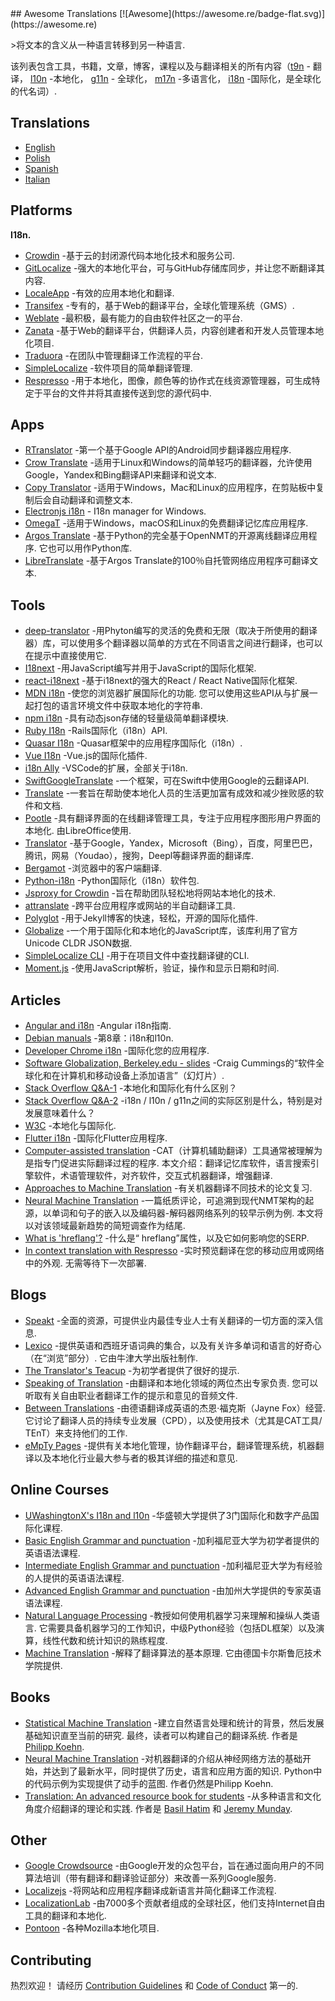 <div class="github-widget" data-repo="mbiesiad/awesome-translations"></div>
<script async src="https://pagead2.googlesyndication.com/pagead/js/adsbygoogle.js"></script><ins class="adsbygoogle" style="display:block" data-ad-client="ca-pub-6890694312814945" data-ad-slot="5473692530" data-ad-format="auto"  data-full-width-responsive="true"></ins>
## Awesome Translations [![Awesome](https://awesome.re/badge-flat.svg)](https://awesome.re)

&gt;将文本的含义从一种语言转移到另一种语言.

该列表包含工具，书籍，文章，博客，课程以及与翻译相关的所有内容（[t9n](https://en.wikipedia.org/wiki/Translation) - 翻译， [l10n](https://en.wikipedia.org/wiki/Language_localisation) -本地化， [g11n](https://en.wikipedia.org/wiki/Language_localisation#Globalisation_versus_localisation) - 全球化， [m17n](https://www.definify.com/word/multilingualization#:~:text=Noun,into%2C%20or%20for%20multiple%20languages) -多语言化， [i18n](https://en.wikipedia.org/wiki/Language_localisation#Globalisation_versus_localisation) -国际化，是全球化的代名词）.



## Translations

- [English](https://github.com/mbiesiad/awesome-translations)
- [Polish](https://github.com/mbiesiad/awesome-translations/tree/pl_PL)
- [Spanish](https://github.com/JoseDeFreitas/awesome-translations/tree/es_ES)
- [Italian](https://github.com/niedev/awesome-translations/tree/it_IT)

## Platforms

**I18n.**

- [Crowdin](https://crowdin.com/) -基于云的封闭源代码本地化技术和服务公司.
- [GitLocalize](https://gitlocalize.com/) -强大的本地化平台，可与GitHub存储库同步，并让您不断翻译其内容.
- [LocaleApp](https://www.localeapp.com/) -有效的应用本地化和翻译.
- [Transifex](https://www.transifex.com/) -专有的，基于Web的翻译平台，全球化管理系统（GMS）.
- [Weblate](https://weblate.org/) -最积极，最有能力的自由软件社区之一的平台.
- [Zanata](http://zanata.org/) -基于Web的翻译平台，供翻译人员，内容创建者和开发人员管理本地化项目.
- [Traduora](https://github.com/traduora/traduora) -在团队中管理翻译工作流程的平台.
- [SimpleLocalize](https://simplelocalize.io) -软件项目的简单翻译管理.
- [Respresso](https://respresso.io/) -用于本地化，图像，颜色等的协作式在线资源管理器，可生成特定于平台的文件并将其直接传送到您的源代码中.

## Apps

- [RTranslator](https://github.com/niedev/RTranslator) -第一个基于Google API的Android同步翻译器应用程序.
- [Crow Translate](https://github.com/crow-translate/crow-translate) -适用于Linux和Windows的简单轻巧的翻译器，允许使用Google，Yandex和Bing翻译API来翻译和说文本.
- [Copy Translator](https://github.com/CopyTranslator/CopyTranslator) -适用于Windows，Mac和Linux的应用程序，在剪贴板中复制后会自动翻译和调整文本.
- [Electronjs i18n](https://www.electronjs.org/apps/i18n-manager) - I18n manager for Windows.
- [OmegaT](https://omegat.org/) -适用于Windows，macOS和Linux的免费翻译记忆库应用程序.
- [Argos Translate](https://github.com/argosopentech/argos-translate)  -基于Python的完全基于OpenNMT的开源离线翻译应用程序. 它也可以用作Python库.
- [LibreTranslate](https://github.com/uav4geo/LibreTranslate) -基于Argos Translate的100％自托管网络应用程序可翻译文本.

## Tools

- [deep-translator](https://github.com/nidhaloff/deep-translator) -用Phyton编写的灵活的免费和无限（取决于所使用的翻译器）库，可以使用多个翻译器以简单的方式在不同语言之间进行翻译，也可以在提示中直接使用它.
- [I18next](https://www.i18next.com/) -用JavaScript编写并用于JavaScript的国际化框架.
- [react-i18next](https://react.i18next.com/) -基于i18next的强大的React / React Native国际化框架.
- [MDN i18n](https://developer.mozilla.org/en-US/docs/Mozilla/Add-ons/WebExtensions/API/i18n)  -使您的浏览器扩展国际化的功能. 您可以使用这些API从与扩展一起打包的语言环境文件中获取本地化的字符串.
- [npm i18n](https://www.npmjs.com/package/i18n) -具有动态json存储的轻量级简单翻译模块.
- [Ruby I18n](https://guides.rubyonrails.org/i18n.html) -Rails国际化（i18n）API.
- [Quasar I18n](https://quasar.dev/options/app-internationalization) -Quasar框架中的应用程序国际化（i18n）.
- [Vue I18n](https://kazupon.github.io/vue-i18n/) -Vue.js的国际化插件.
- [i18n Ally](https://github.com/antfu/i18n-ally) -VSCode的扩展，全部关于i18n.
- [SwiftGoogleTranslate](https://github.com/maximbilan/SwiftGoogleTranslate) -一个框架，可在Swift中使用Google的云翻译API.
- [Translate](https://github.com/translate/translate) -一套旨在帮助使本地化人员的生活更加富有成效和减少挫败感的软件和文档.
- [Pootle](https://github.com/translate/pootle)  -具有翻译界面的在线翻译管理工具，专注于应用程序图形用户界面的本地化. 由LibreOffice使用.
- [Translator](https://github.com/UlionTse/translators) -基于Google，Yandex，Microsoft（Bing），百度，阿里巴巴，腾讯，网易（Youdao），搜狗，Deepl等翻译界面的翻译库.
- [Bergamot](https://github.com/browsermt) -浏览器中的客户端翻译.
- [Python-i18n](https://pypi.org/project/python-i18n/) -Python国际化（i18n）软件包.
- [Jsproxy for Crowdin](https://store.crowdin.com/products/crowdin-proxy-translator) -旨在帮助团队轻松地将网站本地化的技术.
- [attranslate](https://github.com/fkirc/attranslate) -跨平台应用程序或网站的半自动翻译工具.
- [Polyglot](https://github.com/untra/polyglot) -用于Jekyll博客的快速，轻松，开源的国际化插件.
- [Globalize](https://github.com/globalizejs/globalize) -一个用于国际化和本地化的JavaScript库，该库利用了官方Unicode CLDR JSON数据.
- [SimpleLocalize CLI](https://github.com/simplelocalize/simplelocalize-cli) -用于在项目文件中查找翻译键的CLI.
- [Moment.js](https://momentjs.com/) -使用JavaScript解析，验证，操作和显示日期和时间.

## Articles

- [Angular and i18n](https://angular.io/guide/i18n) -Angular i18n指南.
- [Debian manuals](https://www.debian.org/doc/manuals/debian-reference/ch08.en.html) -第8章：i18n和l10n.
- [Developer Chrome i18n](https://developer.chrome.com/webstore/i18n) -国际化您的应用程序.
- [Software Globalization, Berkeley.edu - slides](https://lx.berkeley.edu/sites/default/files/berkeleylinguisticsdeptg11ncldr.pdf) -Craig Cummings的“软件全球化和在计算机和移动设备上添加语言”（幻灯片）.
- [Stack Overflow Q&A-1](https://stackoverflow.com/questions/506743/localization-and-internationalization-whats-the-difference) -本地化和国际化有什么区别？
- [Stack Overflow Q&A-2](https://stackoverflow.com/questions/754520/what-is-the-actual-differences-between-i18n-l10n-g11n-and-specifically-what-does) -i18n / l10n / g11n之间的实际区别是什么，特别是对发展意味着什么？
- [W3C](https://www.w3.org/International/questions/qa-i18n) -本地化与国际化.
- [Flutter i18n](https://flutter.dev/docs/development/accessibility-and-localization/internationalization) -国际化Flutter应用程序.
- [Computer-assisted translation](https://en.wikipedia.org/wiki/Computer-assisted_translation)  -CAT（计算机辅助翻译）工具通常被理解为是指专门促进实际翻译过程的程序. 本文介绍：翻译记忆库软件，语言搜索引擎软件，术语管理软件，对齐软件，交互式机器翻译，增强翻译.
- [Approaches to Machine Translation](http://engineering.fuoye.edu.ng/journal/index.php/engineer/article/view/26/pdf) -有关机器翻译不同技术的论文复习.
- [Neural Machine Translation](https://jair.org/index.php/jair/article/view/12007/26611)  -一篇纸质评论，可追溯到现代NMT架构的起源，以单词和句子的嵌入以及编码器-解码器网络系列的较早示例为例. 本文将以对该领域最新趋势的简短调查作为结尾.
- [What is 'hreflang'?](https://simplelocalize.io/blog/posts/what-is-hreflang/) -什么是“ hreflang”属性，以及它如何影响您的SERP.
- [In context translation with Respresso](https://blog.respresso.io/index.php/2020/06/22/in-context-translation-with-respresso/)  -实时预览翻译在您的移动应用或网络中的外观. 无需等待下一次部署.

## Blogs

- [Speakt](https://speakt.com/blog/) -全面的资源，可提供业内最佳专业人士有关翻译的一切方面的深入信息.
- [Lexico](https://www.lexico.com/)  -提供英语和西班牙语词典的集合，以及有关许多单词和语言的好奇心（在“浏览”部分）. 它由牛津大学出版社制作.
- [The Translator's Teacup](https://lingocode.com/translation-blog/) -为初学者提供了很好的提示.
- [Speaking of Translation](https://speakingoftranslation.com/)  -由翻译和本地化领域的两位杰出专家负责. 您可以听取有关自由​​职业者翻译工作的提示和意见的音频文件.
- [Between Translations](http://foxdocs.biz/BetweenTranslations/)  -由德语翻译成英语的杰恩·福克斯（Jayne Fox）经营. 它讨论了翻译人员的持续专业发展（CPD），以及使用技术（尤其是CAT工具/ TEnT）来支持他们的工作.
- [eMpTy Pages](http://kv-emptypages.blogspot.com/) -提供有关本地化管理，协作翻译平台，翻译管理系统，机器翻译以及本地化行业最大参与者的极其详细的描述和意见.

## Online Courses

- [UWashingtonX's I18n and l10n](https://www.edx.org/professional-certificate/uwashingtonx-internationalization-and-localization) -华盛顿大学提供了3门国际化和数字产品国际化课程.
- [Basic English Grammar and punctuation](https://www.coursera.org/learn/grammar-punctuation) -加利福尼亚大学为初学者提供的英语语法课程.
- [Intermediate English Grammar and punctuation](https://www.coursera.org/specializations/intermediate-grammar) -加利福尼亚大学为有经验的人提供的英语语法课程.
- [Advanced English Grammar and punctuation](https://www.coursera.org/specializations/advanced-grammar-punctuation#courses) -由加州大学提供的专家英语语法课程.
- [Natural Language Processing](https://www.coursera.org/specializations/natural-language-processing)  -教授如何使用机器学习来理解和操纵人类语言. 它需要具备机器学习的工作知识，中级Python经验（包括DL框架）以及演算，线性代数和统计知识的熟练程度.
- [Machine Translation](https://www.coursera.org/learn/machinetranslation)  -解释了翻译算法的基本原理. 它由德国卡尔斯鲁厄技术学院提供.

## Books

- [Statistical Machine Translation](https://www.cambridge.org/core/books/statistical-machine-translation/94EADF9F680558E13BE759997553CDE5#fndtn-information)  -建立自然语言处理和统计的背景，然后发展基础知识直至当前的研究. 最终，读者可以构建自己的翻译系统. 作者是 [Philipp Koehn](https://en.wikipedia.org/wiki/Philipp_Koehn).
- [Neural Machine Translation](https://www.cambridge.org/core/books/neural-machine-translation/7AAA628F88ADD64124EA008C425C0197#fndtn-information)  -对机器翻译的介绍从神经网络方法的基础开始，并达到了最新水平，同时提供了历史，语言和应用方面的知识.  Python中的代码示例为实现提供了动手的蓝图. 作者仍然是Philipp Koehn.
- [Translation: An advanced resource book for students](https://www.amazon.com/Translation-advanced-resource-Routledge-Linguistics-ebook/dp/B07NPV8DSC/ref=cm_cr_arp_d_product_top?ie=UTF8)  -从多种语言和文化角度介绍翻译的理论和实践. 作者是 [Basil Hatim](https://scholar.google.com/citations?user=IVydQ-4AAAAJ&hl=en) 和 [Jeremy Munday](https://ahc.leeds.ac.uk/languages/staff/1006/professor-jeremy-munday).

## Other

- [Google Crowdsource](https://crowdsource.google.com/) -由Google开发的众包平台，旨在通过面向用户的不同算法培训（带有翻译和翻译验证部分）来改善一系列Google服务.
- [Localizejs](https://localizejs.com/) -将网站和应用程序翻译成新语言并简化翻译工作流程.
- [LocalizationLab](https://www.localizationlab.org/) -由7000多个贡献者组成的全球社区，他们支持Internet自由工具的翻译和本地化.
- [Pontoon](https://pontoon.mozilla.org/) -各种Mozilla本地化项目.

## Contributing

热烈欢迎！ 请经历 [Contribution Guidelines](https://github.com/mbiesiad/awesome-translations/blob/master/CONTRIBUTING.md) 和 [Code of Conduct](https://github.com/mbiesiad/awesome-translations/blob/master/CODE-OF-CONDUCT.md) 第一的.
